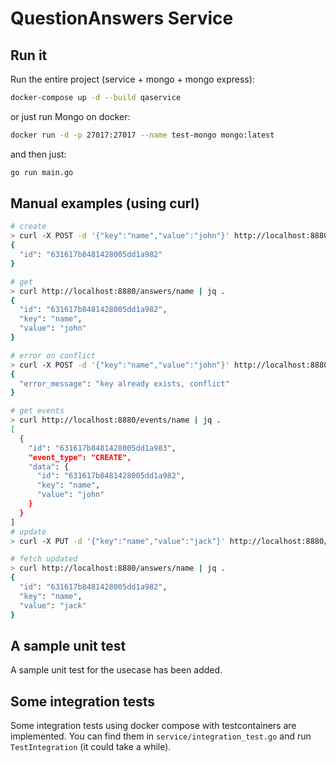 # QuestionAnswers Service

## Run it

Run the entire project (service + mongo + mongo express):

```sh
docker-compose up -d --build qaservice
```

or just run Mongo on docker:

```sh
docker run -d -p 27017:27017 --name test-mongo mongo:latest
```
and then just:
```sh
go run main.go
```

## Manual examples (using curl)

```sh
# create
> curl -X POST -d '{"key":"name","value":"john"}' http://localhost:8880/answers | jq .
{
  "id": "631617b8481428005dd1a982"
}

# get
> curl http://localhost:8880/answers/name | jq .
{
  "id": "631617b8481428005dd1a982",
  "key": "name",
  "value": "john"
}

# error on conflict
> curl -X POST -d '{"key":"name","value":"john"}' http://localhost:8880/answers | jq .
{
  "error_message": "key already exists, conflict"
}

# get events
> curl http://localhost:8880/events/name | jq .
[
  {
    "id": "631617b8481428005dd1a983",
    "event_type": "CREATE",
    "data": {
      "id": "631617b8481428005dd1a982",
      "key": "name",
      "value": "john"
    }
  }
]
# update
> curl -X PUT -d '{"key":"name","value":"jack"}' http://localhost:8880/answers | jq .

# fetch updated
> curl http://localhost:8880/answers/name | jq .
{
  "id": "631617b8481428005dd1a982",
  "key": "name",
  "value": "jack"
}
```

## A sample unit test

A sample unit test for the usecase has been added.

## Some integration tests

Some integration tests using docker compose with testcontainers are implemented.
You can find them in `service/integration_test.go` and run `TestIntegration` (it could take a while).
